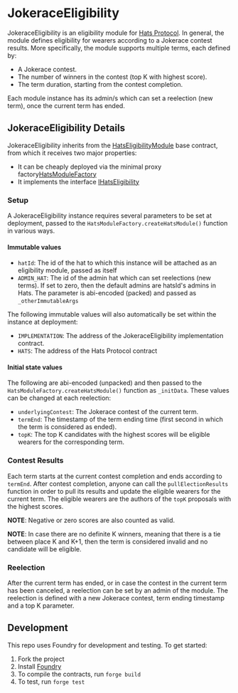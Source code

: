 # JokeraceEligibility

JokeraceEligibility is an eligibility module for [Hats Protocol](https://github.com/hats-protocol/hats-protocol).
In general, the module defines eligibility for wearers according to a Jokerace
contest results. More specifically, the module supports multiple terms, each
defined by:

- A Jokerace contest.
- The number of winners in the contest (top K with highest score).
- The term duration, starting from the contest completion.

Each module instance has its admin/s which can set a reelection (new term),
once the current term has ended.

## JokeraceEligibility Details

JokeraceEligibility inherits from the [HatsEligibilityModule](https://github.com/Hats-Protocol/hats-module#hatseligibilitymodule)
base contract, from which it receives two major properties:

- It can be cheaply deployed via the minimal proxy factory[HatsModuleFactory](https://github.com/Hats-Protocol/hats-module#hatsmodulefactory)
- It implements the interface [IHatsEligibility](https://github.com/Hats-Protocol/hats-protocol/blob/main/src/Interfaces/IHatsEligibility.sol)

### Setup

A JokeraceEligibility instance requires several parameters to be set at
deployment, passed to the `HatsModuleFactory.createHatsModule()` function in
various ways.

#### Immutable values

- `hatId`: The id of the hat to which this instance will be attached as an
  eligibility module, passed as itself
- `ADMIN_HAT`: The id of the admin hat which can set reelections (new terms).
  If set to zero, then the default admins are hatsId's admins in Hats.
  The parameter is abi-encoded (packed) and passed as `_otherImmutableArgs`

The following immutable values will also automatically be set within the
instance at deployment:

- `IMPLEMENTATION`: The address of the JokeraceEligibility implementation
  contract.
- `HATS`: The address of the Hats Protocol contract

#### Initial state values

The following are abi-encoded (unpacked) and then passed to the
`HatsModuleFactory.createHatsModule()` function as `_initData`.
These values can be changed at each reelection:

- `underlyingContest`: The Jokerace contest of the current term.
- `termEnd`: The timestamp of the term ending time (first second in which the
  term is considered as ended).
- `topK`: The top K candidates with the highest scores will be eligible
  wearers for the corresponding term.

### Contest Results

Each term starts at the current contest completion and ends according to
`termEnd`. After contest completion, anyone can call the `pullElectionResults`
function in order to pull its results and update the eligible wearers for the
current term. The eligible wearers are the authors of the `topK` proposals
with the highest scores.

**NOTE**: Negative or zero scores are also counted as valid.

**NOTE**: In case there are no definite K winners, meaning that there is a tie
between place K and K+1, then the term is considered invalid and no candidate
will be eligible.

### Reelection

After the current term has ended, or in case the contest in the current term
has been canceled, a reelection can be set by an admin of the module. The
reelection is defined with a new Jokerace contest, term ending timestamp
and a top K parameter.

## Development

This repo uses Foundry for development and testing. To get started:

1. Fork the project
2. Install [Foundry](https://book.getfoundry.sh/getting-started/installation)
3. To compile the contracts, run `forge build`
4. To test, run `forge test`
